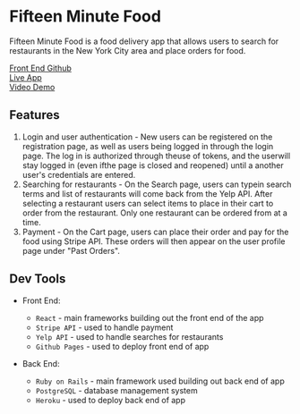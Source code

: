 # Fifteen Minute Food

Fifteen Minute Food is a food delivery app that allows users to search for restaurants in the New York City area and place orders for food.

[Front End Github](https://github.com/ShaquilleClarke/Fifteen-Minute-Foods---FrontEnd)<br/>
[Live App](https://tdonovan79.github.io/fifteen-minute-food-frontend/)<br/>
[Video Demo](https://www.youtube.com/watch?v=VLtyhTnysqU&feature=youtu.be)

## Features
  1. Login and user authentication - New users can be registered on the registration page, as well as users being logged in through the login page. The log in is authorized through theuse of tokens, and the userwill stay logged in (even ifthe page is closed and reopened) until a another user's credentials are entered.
  2. Searching for restaurants - On the Search page, users can typein search terms and list of restaurants will come back from the Yelp API. After selecting a restaurant users can select items to place in their cart to order from the restaurant. Only one restaurant can be ordered from at a time.
  3. Payment - On the Cart page, users can place their order and pay for the food using Stripe API. These orders will then appear on the user profile page under "Past Orders".

## Dev Tools
- Front End:
  - `React` - main frameworks building out the front end of the app
  - `Stripe API` - used to handle payment
  - `Yelp API` - used to handle searches for restaurants
  - `Github Pages` - used to deploy front end of app

- Back End:
  - `Ruby on Rails` - main framework used building out back end of app
  - `PostgreSQL` - database management system 
  - `Heroku` - used to deploy back end of app
